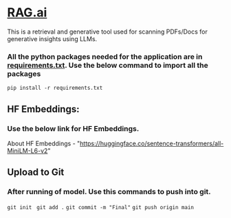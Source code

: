 # <u>RAG.ai</u>
This is a retrieval and generative tool used for scanning PDFs/Docs for generative insights using LLMs. 
### All the python packages needed for the application are in <u>requirements.txt</u>. Use the below command to import all the packages
`` pip install -r requirements.txt ``
## HF Embeddings: 
### Use the below link for HF Embeddings.
About HF Embeddings - "https://huggingface.co/sentence-transformers/all-MiniLM-L6-v2"

## Upload to Git
### After running of model. Use this commands to push into git.
``git init ``
``git add .``
``git commit -m "Final"``
``git push origin main``